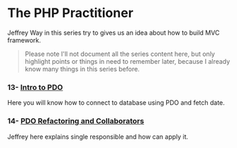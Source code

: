 # The PHP Practitioner
Jeffrey Way in this series try to gives us an idea about how to build MVC framework.
> Please note I'll not document all the series content here, but only highlight points or things in need to remember later, because I already know many things in this series before.

### 13- [Intro to PDO](docs/13-intro-to-pdo.md)
Here you will know how to connect to database using PDO and fetch date.
### 14- [PDO Refactoring and Collaborators](docs/14-pdo-refactoring-and-collaborators.md)
Jeffrey here explains single responsible and how can apply it.